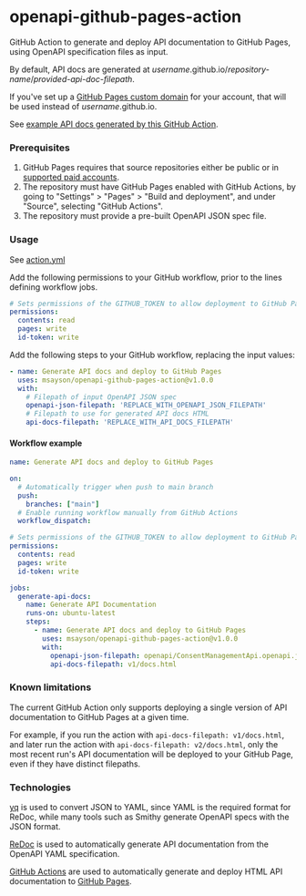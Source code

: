 # openapi-github-pages-action
GitHub Action to generate and deploy API documentation to GitHub Pages, using OpenAPI specification files as input.

By default, API docs are generated at *username*.github.io/*repository-name*/*provided-api-doc-filepath*.

If you've set up a [GitHub Pages custom domain](https://docs.github.com/en/pages/configuring-a-custom-domain-for-your-github-pages-site) for your account, that will be used instead of *username*.github.io.

See [example API docs generated by this GitHub Action](https://www.marksayson.com/openapi-github-pages-action/test/docs.html).

### Prerequisites

1. GitHub Pages requires that source repositories either be public or in [supported paid accounts](https://docs.github.com/en/pages/getting-started-with-github-pages/about-github-pages).
2. The repository must have GitHub Pages enabled with GitHub Actions, by going to "Settings" > "Pages" > "Build and deployment", and under "Source", selecting "GitHub Actions".
3. The repository must provide a pre-built OpenAPI JSON spec file.

### Usage
See [action.yml](action.yml)

Add the following permissions to your GitHub workflow, prior to the lines defining workflow jobs.

```yaml
# Sets permissions of the GITHUB_TOKEN to allow deployment to GitHub Pages
permissions:
  contents: read
  pages: write
  id-token: write
```

Add the following steps to your GitHub workflow, replacing the input values:

```yaml
- name: Generate API docs and deploy to GitHub Pages
  uses: msayson/openapi-github-pages-action@v1.0.0
  with:
    # Filepath of input OpenAPI JSON spec
    openapi-json-filepath: 'REPLACE_WITH_OPENAPI_JSON_FILEPATH'
    # Filepath to use for generated API docs HTML
    api-docs-filepath: 'REPLACE_WITH_API_DOCS_FILEPATH'
```

#### Workflow example
```yaml
name: Generate API docs and deploy to GitHub Pages

on:
  # Automatically trigger when push to main branch
  push:
    branches: ["main"]
  # Enable running workflow manually from GitHub Actions
  workflow_dispatch:

# Sets permissions of the GITHUB_TOKEN to allow deployment to GitHub Pages
permissions:
  contents: read
  pages: write
  id-token: write

jobs:
  generate-api-docs:
    name: Generate API Documentation
    runs-on: ubuntu-latest
    steps:
      - name: Generate API docs and deploy to GitHub Pages
        uses: msayson/openapi-github-pages-action@v1.0.0
        with:
          openapi-json-filepath: openapi/ConsentManagementApi.openapi.json
          api-docs-filepath: v1/docs.html
```

### Known limitations
The current GitHub Action only supports deploying a single version of API documentation to GitHub Pages at a given time.

For example, if you run the action with `api-docs-filepath: v1/docs.html`, and later run the action with `api-docs-filepath: v2/docs.html`, only the most recent run's API documentation will be deployed to your GitHub Page, even if they have distinct filepaths.

### Technologies
[yq](https://github.com/mikefarah/yq) is used to convert JSON to YAML, since YAML is the required format for ReDoc, while many tools such as Smithy generate OpenAPI specs with the JSON format.

[ReDoc](https://github.com/Redocly/redoc) is used to automatically generate API documentation from the OpenAPI YAML specification.

[GitHub Actions](https://docs.github.com/en/actions) are used to automatically generate and deploy HTML API documentation to [GitHub Pages](https://pages.github.com/).
